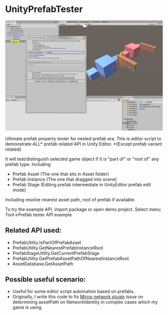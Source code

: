# UnityPrefabTester

![Alt text](./demoImage.png)

Ultimate prefab property tester for nested prefab era.
This is editor script to demonstrate ALL* prefab related API in Unity Editor.
*(Except prefab variant related)

It will test/distinguish selected game object if it is "part of" or "root of" any prefab type.
Including
- Prefab Asset (The one that sits in Asset folder)
- Prefab Instance (The one that dragged into scene)
- Prefab Stage (Editing prefab intermediate in UnityEditor prefab edit mode)

Including resolve nearest asset path, root of prefab if available.

To try the example API, import package or open demo project.
Select menu Tool->Prefab tester API example

## Related API used:
- PrefabUtility.IsPartOfPrefabAsset
- PrefabUtility.GetNearestPrefabInstanceRoot
- PrefabStageUtility.GetCurrentPrefabStage
- PrefabUtility.GetPrefabAssetPathOfNearestInstanceRoot
- AssetDatabase.GetAssetPath

## Possible useful scenario:
- Useful for some editor script automation based on prefabs.
- Originally, I write this code to fix [Mirror network plugin](https://github.com/vis2k/Mirror) issue on determining assetPath on NetworkIdentity in complex cases which my game is using.